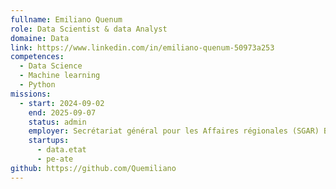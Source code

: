 ```yaml
---
fullname: Emiliano Quenum
role: Data Scientist & data Analyst
domaine: Data
link: https://www.linkedin.com/in/emiliano-quenum-50973a253
competences:
  - Data Science
  - Machine learning
  - Python
missions:
  - start: 2024-09-02
    end: 2025-09-07
    status: admin
    employer: Secrétariat général pour les Affaires régionales (SGAR) Bretagne
    startups:
      - data.etat
      - pe-ate
github: https://github.com/Quemiliano
---
```

